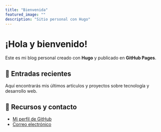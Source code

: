 ```yaml
---
title: "Bienvenida"
featured_image: ""
description: "Sitio personal con Hugo"
---
```


# ¡Hola y bienvenido!

Este es mi blog personal creado con **Hugo** y publicado en **GitHub Pages**.

## 📝 Entradas recientes

Aquí encontrarás mis últimos artículos y proyectos sobre tecnología y desarrollo web.

## 🔗 Recursos y contacto

- [Mi perfil de GitHub](https://github.com/danvangomm) 
- [Correo electrónico](mailto:danvangom@alu.edu.gva.es) 

